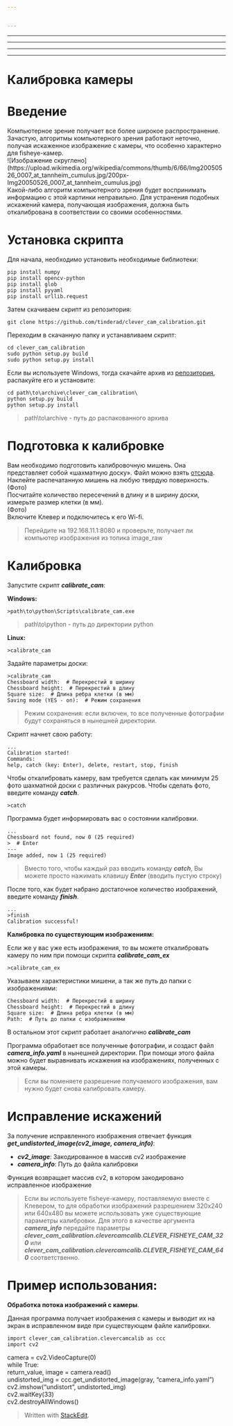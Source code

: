 ```yaml
---


---
```


<hr>
<hr>
<hr>
<hr>
<h1 id="калибровка-камеры">Калибровка камеры</h1>
<h1 id="введение">Введение</h1>
<p>Компьютерное зрение получает все более широкое распространение. Зачастую, алгоритмы компьютерного зрения работают неточно, получая искаженное изображение с камеры, что особенно характерно для fisheye-камер.<br>
![Изображение скруглено](https://upload.wikimedia.org/wikipedia/commons/thumb/6/66/Img20050526_0007_at_tannheim_cumulus.jpg/200px-Img20050526_0007_at_tannheim_cumulus.jpg)<br>
Какой-либо алгоритм компьютерного зрения будет воспринимать информацию с этой картинки неправильно. Для устранения подобных искажений камера, получающая изображения, должна быть откалибрована в соответствии со своими особенностями.</p>
<h1 id="установка-скрипта">Установка скрипта</h1>
<p>Для начала, необходимо установить необходимые библиотеки:</p>
<pre class="  language-python"><code class="prism  language-python">pip install numpy  
pip install opencv<span class="token operator">-</span>python  
pip install glob  
pip install pyyaml  
pip install urllib<span class="token punctuation">.</span>request
</code></pre>
<p>Затем скачиваем скрипт из репозитория:</p>
<pre class="  language-bash"><code class="prism  language-bash"><span class="token function">git</span> clone https://github.com/tinderad/clever_cam_calibration.git
</code></pre>
<p>Переходим в скачанную папку и устанавливаем скрипт:</p>
<pre class="  language-bash"><code class="prism  language-bash"><span class="token function">cd</span> clever_cam_calibration
<span class="token function">sudo</span> python setup.py build
<span class="token function">sudo</span> python setup.py <span class="token function">install</span>
</code></pre>
<p>Если вы используете Windows, тогда скачайте архив из <a href="https://github.com/tinderad/clever_cam_calibration/archive/master.zip">репозитория</a>, распакуйте его и установите:</p>
<pre class="  language-bash"><code class="prism  language-bash"><span class="token function">cd</span> path\to\archive\clever_cam_calibration\
python setup.py build
python setup.py <span class="token function">install</span>
</code></pre>
<blockquote>
<p>path\to\archive - путь до распакованного архива</p>
</blockquote>
<h1 id="подготовка-к-калибровке">Подготовка к калибровке</h1>
<p>Вам необходимо подготовить калибровочную мишень. Она представляет собой «шахматную доску». Файл можно взять <a href="https://www.oreilly.com/library/view/learning-opencv-3/9781491937983/assets/lcv3_ac01.png">отсюда</a>.<br>
Наклейте распечатанную мишень на любую твердую поверхность.<br>
(Фото)<br>
Посчитайте количество пересечений в длину и в ширину доски, измерьте размер клетки (в мм).<br>
(Фото)<br>
Включите Клевер и подключитесь к его Wi-fi.</p>
<blockquote>
<p>Перейдите на 192.168.11.1:8080 и проверьте, получает ли компьютер изображения из топика image_raw</p>
</blockquote>
<h1 id="калибровка">Калибровка</h1>
<p>Запустите скрипт <strong><em>calibrate_cam</em></strong>:</p>
<p><strong>Windows:</strong></p>
<pre class="  language-bash"><code class="prism  language-bash"><span class="token operator">&gt;</span>path\to\python\Scripts\calibrate_cam.exe
</code></pre>
<blockquote>
<p>path\to\python - путь до директории python</p>
</blockquote>
<p><strong>Linux:</strong></p>
<pre class="  language-bash"><code class="prism  language-bash"><span class="token operator">&gt;</span>calibrate_cam
</code></pre>
<p>Задайте параметры доски:</p>
<pre class="  language-bash"><code class="prism  language-bash"><span class="token operator">&gt;</span>calibrate_cam
Chessboard width:  <span class="token comment"># Перекрестий в ширину</span>
Chessboard height:  <span class="token comment"># Перекрестий в длину</span>
Square size:  <span class="token comment"># Длина ребра клетки (в мм)</span>
Saving mode <span class="token punctuation">(</span>YES - on<span class="token punctuation">)</span>:  <span class="token comment"># Режим сохранения</span>
</code></pre>
<blockquote>
<p>Режим сохранения: если включен, то все полученные фотографии будут сохраняться в нынешней директории.</p>
</blockquote>
<p>Скрипт начнет свою работу:</p>
<pre><code>...
Calibration started!
Commands:
help, catch (key: Enter), delete, restart, stop, finish
</code></pre>
<p>Чтобы откалибровать камеру, вам требуется сделать как минимум 25 фото шахматной доски с различных ракурсов. Чтобы сделать фото, введите команду <strong><em>catch</em></strong>.</p>
<pre class="  language-bash"><code class="prism  language-bash"><span class="token operator">&gt;</span>catch
</code></pre>
<p>Программа будет информировать вас о состоянии калибровки.</p>
<pre class="  language-bash"><code class="prism  language-bash"><span class="token punctuation">..</span>.
Chessboard not found, now 0 <span class="token punctuation">(</span>25 required<span class="token punctuation">)</span>
<span class="token operator">&gt;</span>  <span class="token comment"># Enter</span>
---
Image added, now 1 <span class="token punctuation">(</span>25 required<span class="token punctuation">)</span>
</code></pre>
<blockquote>
<p>Вместо того, чтобы каждый раз вводить команду <strong><em>catch</em></strong>, Вы можете просто нажимать клавишу <strong><em>Enter</em></strong> (вводить пустую строку)</p>
</blockquote>
<p>После того, как будет набрано достаточное количество изображений, введите команду <strong><em>finish</em></strong>.</p>
<pre class="  language-bash"><code class="prism  language-bash"><span class="token punctuation">..</span>.
<span class="token operator">&gt;</span>finish
Calibration successful<span class="token operator">!</span>
</code></pre>
<p><strong>Калибровка по существующим изображениям:</strong></p>
<p>Если же у вас уже есть изображения, то вы можете откалибровать камеру по ним при помощи скрипта <strong><em>calibrate_cam_ex</em></strong></p>
<pre class="  language-bash"><code class="prism  language-bash"><span class="token operator">&gt;</span>calibrate_cam_ex
</code></pre>
<p>Указываем характеристики мишени, а так же путь до папки с изображениями:</p>
<pre class="  language-bash"><code class="prism  language-bash">Chessboard width:  <span class="token comment"># Перекрестий в ширину</span>
Chessboard height:  <span class="token comment"># Перекрестий в длину</span>
Square size:  <span class="token comment"># Длина ребра клетки (в мм)</span>
Path:  <span class="token comment"># Путь до папки с изображениями</span>
</code></pre>
<p>В остальном этот скрипт работает аналогично <strong><em>calibrate_cam</em></strong></p>
<p>Программа обработает все полученные фотографии, и создаст файл <strong><em>camera_info</em><strong><strong><em>.</em></strong></strong><em>yaml</em></strong> в нынешней директории. При помощи этого файла можно будет выравнивать искажения на изображениях, полученных с этой камеры.</p>
<blockquote>
<p>Если вы поменяете разрешение получаемого изображения, вам нужно будет снова калибровать камеру.</p>
</blockquote>
<h1 id="исправление-искажений">Исправление искажений</h1>
<p>За получение исправленного изображения отвечает функция <strong><em>get_undistorted_image(cv2_image, camera_info)</em></strong>:</p>
<ul>
<li><strong><em>cv2_image</em></strong>: Закодированное в массив cv2 изображение</li>
<li><strong><em>camera</em><strong><strong><em>­</em>_</strong></strong><em>info</em></strong>: Путь до файла калибровки</li>
</ul>
<p>Функция возвращает массив cv2, в котором закодировано исправленное изображение</p>
<blockquote>
<p>Если вы используете fisheye-камеру, поставляемую вместе с Клевером, то для обработки изображений разрешением 320x240 или 640x480 вы можете использовать уже существующие параметры калибровки. Для этого в качестве аргумента <strong><em>camera_info</em></strong>  передайте параметры <strong><em>clever_cam_calibration.clevercamcalib.CLEVER_FISHEYE_CAM_320</em></strong> или <strong><em>clever_cam_calibration.clevercamcalib.CLEVER_FISHEYE_CAM_640</em></strong> соответственно.</p>
</blockquote>
<h1 id="пример-использования">Пример использования:</h1>
<p><strong>Обработка потока изображений с камеры</strong>.</p>
<p>Данная программа получает изображения с камеры и выводит их на экран в исправленном виде при существующем файле калибровки.</p>
<pre class="  language-py"><code class="prism  language-py"><span class="token keyword">import</span> clever_cam_calibration<span class="token punctuation">.</span>clevercamcalib <span class="token keyword">as</span> ccc  
<span class="token keyword">import</span> cv2  
</code></pre><p>camera <span class="token operator">=</span> cv2<span class="token punctuation">.</span>VideoCapture<span class="token punctuation">(</span><span class="token number">0</span><span class="token punctuation">)</span><br>
<span class="token keyword">while</span> <span class="token boolean">True</span><span class="token punctuation">:</span><br>
return_value<span class="token punctuation">,</span> image <span class="token operator">=</span> camera<span class="token punctuation">.</span>read<span class="token punctuation">(</span><span class="token punctuation">)</span><br>
undistorted_img <span class="token operator">=</span> ccc<span class="token punctuation">.</span>get_undistorted_image<span class="token punctuation">(</span>gray<span class="token punctuation">,</span> <span class="token string">“camera_info.yaml”</span><span class="token punctuation">)</span><br>
cv2<span class="token punctuation">.</span>imshow<span class="token punctuation">(</span><span class="token string">“undistort”</span><span class="token punctuation">,</span> undistorted_img<span class="token punctuation">)</span><br>
cv2<span class="token punctuation">.</span>waitKey<span class="token punctuation">(</span><span class="token number">33</span><span class="token punctuation">)</span><br>
cv2<span class="token punctuation">.</span>destroyAllWindows<span class="token punctuation">(</span><span class="token punctuation">)</span><br>
</p>
<blockquote>
<p>Written with <a href="https://stackedit.io/">StackEdit</a>.</p>
</blockquote>


